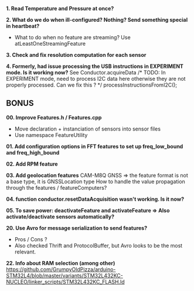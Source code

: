 
**1. Read Temperature and Pressure at once?**

**2. What do we do when ill-configured? Nothing? Send something special in heartbeat?**
- What to do when no feature are streaming? Use atLeastOneStreamingFeature

**3. Check and fix resolution computation for each sensor**

**4. Formerly, had issue processing the USB instructions in EXPERIMENT mode. Is it working now?**
See Conductor.acquireData
/* TODO: In EXPERIMENT mode, need to process I2C data here
otherwise they are not properly processed. Can we fix
this ? */
processInstructionsFromI2C();

## BONUS ##

**00. Improve Features.h / Features.cpp**
- Move declaration + instanciation of sensors into sensor files
- Use namespace FeatureUtility

**01. Add configuration options in FFT features to set up freq_low_bound and freq_high_bound**

**02. Add RPM feature**

**03. Add geolocation features**
CAM-M8Q GNSS => the feature format is not a base type, it is GNSSLocation type
How to handle the value propagation through the features / featureComputers?

**04. function conductor.resetDataAcquisition wasn't working. Is it now?**

**05. To save power: deactivateFeature and activateFeature => Also activate/deactivate sensors automatically?**

**20. Use Avro for message serialization to send features?**
- Pros / Cons ?
- Also checked Thrift and ProtocolBuffer, but Avro looks to be the most relevant.

**22. Info about RAM selection (among other)**
https://github.com/GrumpyOldPizza/arduino-STM32L4/blob/master/variants/STM32L432KC-NUCLEO/linker_scripts/STM32L432KC_FLASH.ld


